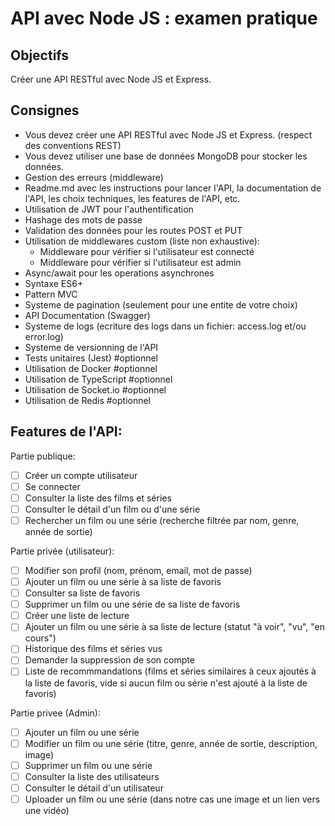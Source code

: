 # API avec Node JS : examen pratique

## Objectifs

Créer une API RESTful avec Node JS et Express.

## Consignes

- Vous devez créer une API RESTful avec Node JS et Express. (respect des conventions REST)
- Vous devez utiliser une base de données MongoDB pour stocker les données.
- Gestion des erreurs (middleware)
- Readme.md avec les instructions pour lancer l'API, la documentation de l'API, les choix techniques, les features de l'API, etc.
- Utilisation de JWT pour l'authentification
- Hashage des mots de passe
- Validation des données pour les routes POST et PUT
- Utilisation de middlewares custom (liste non exhaustive):
  - Middleware pour vérifier si l'utilisateur est connecté
  - Middleware pour vérifier si l'utilisateur est admin
- Async/await pour les operations asynchrones
- Syntaxe ES6+
- Pattern MVC
- Systeme de pagination (seulement pour une entite de votre choix)
- API Documentation (Swagger)
- Systeme de logs (ecriture des logs dans un fichier: access.log et/ou error.log)
- Systeme de versionning de l'API
- Tests unitaires (Jest) #optionnel
- Utilisation de Docker #optionnel
- Utilisation de TypeScript #optionnel
- Utilisation de Socket.io #optionnel
- Utilisation de Redis #optionnel

## Features de l'API:

Partie publique:

- [ ] Créer un compte utilisateur
- [ ] Se connecter
- [ ] Consulter la liste des films et séries
- [ ] Consulter le détail d'un film ou d'une série
- [ ] Rechercher un film ou une série (recherche filtrée par nom, genre, année de sortie)

Partie privée (utilisateur):

- [ ] Modifier son profil (nom, prénom, email, mot de passe)
- [ ] Ajouter un film ou une série à sa liste de favoris
- [ ] Consulter sa liste de favoris
- [ ] Supprimer un film ou une série de sa liste de favoris
- [ ] Créer une liste de lecture
- [ ] Ajouter un film ou une série à sa liste de lecture (statut "à voir", "vu", "en cours")
- [ ] Historique des films et séries vus
- [ ] Demander la suppression de son compte
- [ ] Liste de recommmandations (films et séries similaires à ceux ajoutés à la liste de favoris, vide si aucun film ou série n'est ajouté à la liste de favoris)

Partie privee (Admin):

- [ ] Ajouter un film ou une série
- [ ] Modifier un film ou une série (titre, genre, année de sortie, description, image)
- [ ] Supprimer un film ou une série
- [ ] Consulter la liste des utilisateurs
- [ ] Consulter le détail d'un utilisateur
- [ ] Uploader un film ou une série (dans notre cas une image et un lien vers une vidéo)
